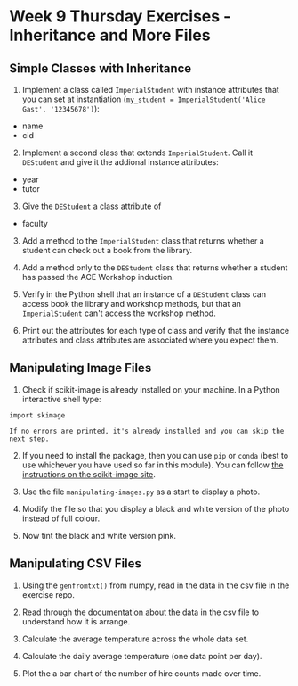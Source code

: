 # Week 9 Thursday Exercises - Inheritance and More Files

## Simple Classes with Inheritance
1. Implement a class called `ImperialStudent` with instance attributes that you can set at instantiation (`my_student = ImperialStudent('Alice Gast', '12345678')`):

* name
* cid

2. Implement a second class that extends `ImperialStudent`. Call it `DEStudent` and give it the addional instance attributes:

* year
* tutor

3. Give the `DEStudent` a class attribute of

* faculty

3. Add a method to the `ImperialStudent` class that returns whether a student can check out a book from the library.

4. Add a method only to the `DEStudent` class that returns whether a student has passed the ACE Workshop induction.

5. Verify in the Python shell that an instance of a `DEStudent` class can access book the library and workshop methods, but that an `ImperialStudent` can't access the workshop method.

6. Print out the attributes for each type of class and verify that the instance attributes and class attributes are associated where you expect them.



## Manipulating Image Files

1. Check if scikit-image is already installed on your machine. In a Python interactive shell type:

```
import skimage
```

    If no errors are printed, it's already installed and you can skip the next step.

2. If you need to install the package, then you can use `pip` or `conda` (best to use whichever you have used so far in this module). You can follow [the instructions on the scikit-image site](https://scikit-image.org/docs/stable/install.html).

3. Use the file `manipulating-images.py` as a start to display a photo.

4. Modify the file so that you display a black and white version of the photo instead of full colour.

5. Now tint the black and white version pink.


## Manipulating CSV Files
1. Using the `genfromtxt()` from numpy, read in the data in the csv file in the exercise repo.

2. Read through the [documentation about the data](https://www.kaggle.com/hmavrodiev/london-bike-sharing-dataset/data) in the csv file to understand how it is arrange. 

3. Calculate the average temperature across the whole data set.

4. Calculate the daily average temperature (one data point per day).

5. Plot the a bar chart of the number of hire counts made over time.
